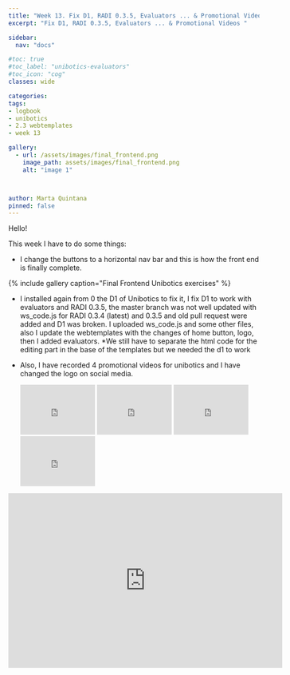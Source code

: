 ```yaml
---
title: "Week 13. Fix D1, RADI 0.3.5, Evaluators ... & Promotional Videos "
excerpt: "Fix D1, RADI 0.3.5, Evaluators ... & Promotional Videos "

sidebar:
  nav: "docs"

#toc: true
#toc_label: "unibotics-evaluators"
#toc_icon: "cog"
classes: wide

categories:
tags:
- logbook
- unibotics
- 2.3 webtemplates
- week 13

gallery:
  - url: /assets/images/final_frontend.png
    image_path: assets/images/final_frontend.png
    alt: "image 1"



author: Marta Quintana
pinned: false
---
```



Hello! 

This week I have to do some things:

- I change the buttons to a horizontal nav bar and this is how the front end is finally complete.

{% include gallery caption="Final Frontend Unibotics exercises" %}
 
- I installed again from 0 the D1 of Unibotics to fix it, I fix D1 to work with evaluators and RADI 0.3.5, the master branch was not well updated with ws_code.js for RADI 0.3.4 (latest) and 0.3.5 and old pull request were added and D1 was broken.
  I uploaded ws_code.js and some other files, also I update the webtemplates with the changes of home button, logo, then I added evaluators.
  *We still have to separate the html code for the editing part in the base of the templates but we needed the d1 to work
  
- Also, I have recorded 4 promotional videos for unibotics and I have changed the logo on social media.

  <iframe width="150" height="100" src="https://youtube.com/embed/Z4PZF_0GUs4" frameborder="0" allow="autoplay; encrypted-media" allowfullscreen></iframe> 
  <iframe width="150" height="100" src="https://youtube.com/embed/eFJBP8mY5VU" frameborder="0" allow="autoplay; encrypted-media" allowfullscreen></iframe> 
  <iframe width="150" height="100" src="https://youtube.com/embed/laLEseQOSnU" frameborder="0" allow="autoplay; encrypted-media" allowfullscreen></iframe> 
  <iframe width="150" height="100" src="https://youtube.com/embed/z_vA4nvi-cY" frameborder="0" allow="autoplay; encrypted-media" allowfullscreen></iframe> 

<iframe border=0 frameborder=0 height=350 width=550 src="https://twitframe.com/show?url=https://twitter.com/unibotics/status/1359577743336353799?s=20"></iframe>
 
